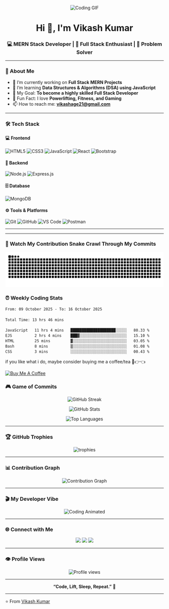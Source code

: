 <!-- Profile README for Vikash Kumar (MERN Stack Developer) -->

<p align="center">
  <img src="https://imgs.search.brave.com/xqOSlmZgQPsyztBJ3_ecDo1CWAdz_SyG7t6Y8yP_pzQ/rs:fit:860:0:0:0/g:ce/aHR0cHM6Ly93d3cu/YW5pbWF0ZWRpbWFn/ZXMub3JnL2RhdGEv/bWVkaWEvMjA5L2Fu/aW1hdGVkLWNhdC1p/bWFnZS0wMDcyLmdp/Zg.gif" width="30%" alt="Coding GIF">
</p>

<h1 align="center">Hi 👋, I'm Vikash Kumar</h1>
<h3 align="center">💻 MERN Stack Developer | 🚀 Full Stack Enthusiast | 🌟 Problem Solver</h3>

---

### 🧠 About Me

- 🔭 I’m currently working on **Full Stack MERN Projects**
- 🌱 I’m learning **Data Structures & Algorithms (DSA) using JavaScript**
- 🎯 My Goal: **To become a highly skilled Full Stack Developer**
- 🧩 Fun Fact: I love **Powerlifting, Fitness, and Gaming**
- 📫 How to reach me: **[vikashage21@gmail.com](mailto:vikashage21@gmail.com)**

---

### 🛠️ Tech Stack

#### 💻 Frontend
![HTML5](https://img.shields.io/badge/HTML5-E34F26?style=for-the-badge&logo=html5&logoColor=white)
![CSS3](https://img.shields.io/badge/CSS3-1572B6?style=for-the-badge&logo=css3&logoColor=white)
![JavaScript](https://img.shields.io/badge/JavaScript-FFD700?style=for-the-badge&logo=javascript&logoColor=black)
![React](https://img.shields.io/badge/React-20232A?style=for-the-badge&logo=react&logoColor=61DAFB)
![Bootstrap](https://img.shields.io/badge/Bootstrap-563D7C?style=for-the-badge&logo=bootstrap&logoColor=white)

#### 🧩 Backend
![Node.js](https://img.shields.io/badge/Node.js-43853D?style=for-the-badge&logo=node.js&logoColor=white)
![Express.js](https://img.shields.io/badge/Express.js-404D59?style=for-the-badge)

#### 🗄️ Database
![MongoDB](https://img.shields.io/badge/MongoDB-4EA94B?style=for-the-badge&logo=mongodb&logoColor=white)

#### ⚙️ Tools & Platforms
![Git](https://img.shields.io/badge/Git-F05032?style=for-the-badge&logo=git&logoColor=white)
![GitHub](https://img.shields.io/badge/GitHub-181717?style=for-the-badge&logo=github)
![VS Code](https://img.shields.io/badge/VS_Code-0078D4?style=for-the-badge&logo=visual-studio-code&logoColor=white)
![Postman](https://img.shields.io/badge/Postman-F76935?style=for-the-badge&logo=postman&logoColor=white)

---


---

### 🐍 Watch My Contribution Snake Crawl Through My Commits

<p align="center">
  <img src="https://raw.githubusercontent.com/vikashage21/vikashage21/output/github-contribution-grid-snake.svg" alt="snake animation" />
</p>



### ⏰ Weekly Coding Stats

<!--START_SECTION:waka-->

```txt
From: 09 October 2025 - To: 16 October 2025

Total Time: 13 hrs 46 mins

JavaScript   11 hrs 4 mins   ████████████████████░░░░░   80.33 %
EJS          2 hrs 4 mins    ███▓░░░░░░░░░░░░░░░░░░░░░   15.10 %
HTML         25 mins         ▓░░░░░░░░░░░░░░░░░░░░░░░░   03.05 %
Bash         8 mins          ▒░░░░░░░░░░░░░░░░░░░░░░░░   01.08 %
CSS          3 mins          ░░░░░░░░░░░░░░░░░░░░░░░░░   00.43 %
```

<!--END_SECTION:waka-->


if you like what i do, maybe consider buying me a coffee/tea 🥺👉👈

<a href="https://www.buymeacoffee.com/abhisheknaiidu" target="_blank"><img src="https://cdn.buymeacoffee.com/buttons/v2/default-red.png" alt="Buy Me A Coffee" width="150" ></a>



### 🎮 Game of Commits

<p align="center">
  <img src="https://github-readme-streak-stats.herokuapp.com?user=vikashage21&theme=tokyonight" alt="GitHub Streak" />
</p>

<p align="center">
  <img src="https://github-readme-stats.vercel.app/api?username=vikashage21&show_icons=true&theme=react" alt="GitHub Stats" />
</p>

<p align="center">
  <img src="https://github-readme-stats.vercel.app/api/top-langs/?username=vikashage21&layout=compact&theme=tokyonight" alt="Top Languages" />
</p>

---

### 🏆 GitHub Trophies

<p align="center">
  <img src="https://github-profile-trophy.vercel.app/?username=vikashage21&theme=radical&no-frame=false&no-bg=true&margin-w=4" alt="trophies"/>
</p>

---

### 📊 Contribution Graph

<p align="center">
  <img src="https://github-readme-activity-graph.vercel.app/graph?username=vikashage21&theme=react-dark" alt="Contribution Graph" />
</p>

---

### 🎬 My Developer Vibe

<p align="center">
  <img src="https://media.giphy.com/media/du3J3cXyzhj75IOgvA/giphy.gif" width="300" alt="Coding Animated">
</p>

---

### 🌐 Connect with Me

<p align="center">
  <a href="mailto:vikashage21@gmail.com"><img src="https://img.shields.io/badge/Email-D14836?style=for-the-badge&logo=gmail&logoColor=white"></a>
  <a href="https://www.linkedin.com/in/vikashage21" target="_blank"><img src="https://img.shields.io/badge/LinkedIn-0077B5?style=for-the-badge&logo=linkedin&logoColor=white"></a>
  <a href="https://github.com/vikashage21" target="_blank"><img src="https://img.shields.io/badge/GitHub-100000?style=for-the-badge&logo=github&logoColor=white"></a>
</p>

---

### 👁️ Profile Views
<p align="center">
  <img src="https://komarev.com/ghpvc/?username=vikashage21&style=for-the-badge&color=brightgreen" alt="Profile views" />
</p>

---

<p align="center">
  <b>“Code, Lift, Sleep, Repeat.”</b> 💪
</p>

---

⭐ From [Vikash Kumar](https://github.com/vikashage21)
